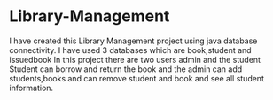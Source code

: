 # Library-Management
I have created this Library Management project using java database connectivity.
I have used 3 databases which are book,student and issuedbook
In this project there are two users admin and the student
Student can borrow and return the book and the admin can add students,books and can remove student and book and see all student information.
